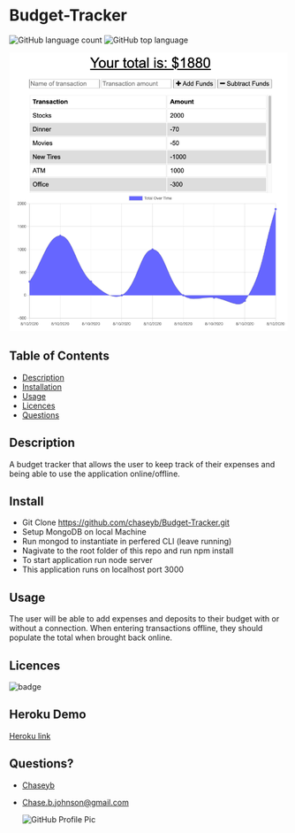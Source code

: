 # Budget-Tracker

![GitHub language count](https://img.shields.io/github/languages/count/chaseyb/budget-tracker)
![GitHub top language](https://img.shields.io/github/languages/top/chaseyb/budget-tracker)

<img src="public/images/budget-tracker.png">

## Table of Contents

- [Description](#description)
- [Installation](#install)
- [Usage](#usage)
- [Licences](#licences)
- [Questions](#questions)

## Description

A budget tracker that allows the user to keep track of their expenses and being able to use the application online/offline. 

## Install

* Git Clone https://github.com/chaseyb/Budget-Tracker.git
* Setup MongoDB on local Machine
* Run mongod to instantiate in perfered CLI (leave running)
* Nagivate to the root folder of this repo and run npm install
* To start application run node server
* This application runs on localhost port 3000

## Usage

The user will be able to add expenses and deposits to their budget with or without a connection. When entering transactions offline, they should populate the total when brought back online.

## Licences

![badge](https://img.shields.io/badge/License-Open-blue.svg)

## Heroku Demo

 [Heroku link](https://budget-tracker-9000.herokuapp.com/ "Heroku Link")

## Questions?

- [Chaseyb](https://github.com/Chaseyb)
- <Chase.b.johnson@gmail.com>

  <img src="https://github.com/Chaseyb.png" alt="GitHub Profile Pic" width="150" height="150">
